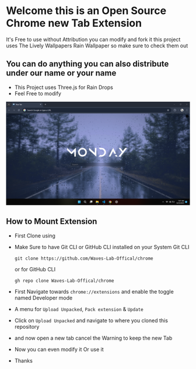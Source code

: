 # Welcome this is an Open Source Chrome new Tab Extension
It's Free to use without Attribution you can modify and fork it
this project uses The Lively Wallpapers Rain Wallpaper so make sure to check them out

## You can do anything you can also distribute under our name or your name

* This Project uses Three.js for Rain Drops
* Feel Free to modify

![A img](./rain/demo.png "This is Thumbnail")

## How to Mount Extension

* First Clone using
* Make Sure to have Git CLI or GitHub CLI installed on your System
  Git CLI
  ```
  git clone https://github.com/Waves-Lab-Offical/chrome
  ```
  or for GitHub CLI
  ```
  gh repo clone Waves-Lab-Offical/chrome
  ```

* First Navigate towards `chrome://extensions` and enable the toggle named Developer mode
* A menu for `Upload Unpacked`, `Pack extension` & `Update`
* Click on `Upload Unpacked` and navigate to where you cloned this repository
* and now open a new tab cancel the Warning to keep the new Tab

* Now you can even modify it Or use it
* Thanks
